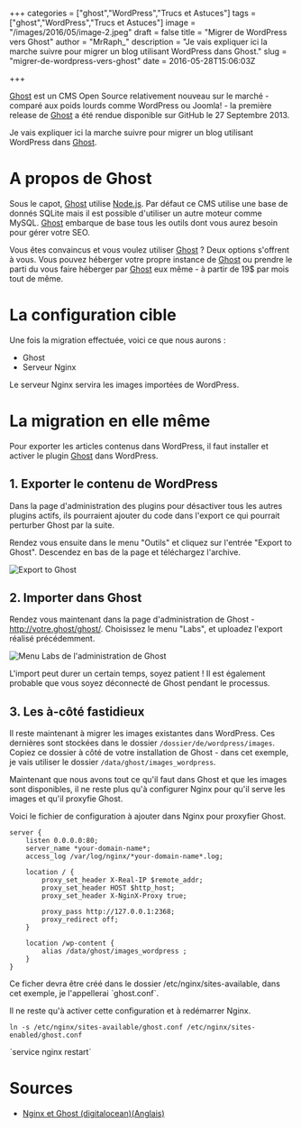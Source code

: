 +++
categories = ["ghost","WordPress","Trucs et Astuces"]
tags = ["ghost","WordPress","Trucs et Astuces"]
image = "/images/2016/05/image-2.jpeg"
draft = false
title = "Migrer de WordPress vers Ghost"
author = "MrRaph_"
description = "Je vais expliquer ici la marche suivre pour migrer un blog utilisant WordPress dans Ghost."
slug = "migrer-de-wordpress-vers-ghost"
date = 2016-05-28T15:06:03Z

+++

[Ghost](https://ghost.org/fr/) est un CMS Open Source relativement nouveau sur le marché - comparé aux poids lourds comme WordPress ou Joomla! - la première release de [Ghost](https://ghost.org/fr/) a été rendue disponible sur GitHub le 27 Septembre 2013.

Je vais expliquer ici la marche suivre pour migrer un blog utilisant WordPress dans [Ghost](https://ghost.org/fr/).


# A propos de Ghost


Sous le capot, [Ghost](https://ghost.org/fr/) utilise [Node.js](https://nodejs.org/en/). Par défaut ce CMS utilise une base de donnés SQLite mais il est possible d'utiliser un autre moteur comme MySQL. [Ghost](https://ghost.org/fr/) embarque de base tous les outils dont vous aurez besoin pour gérer votre SEO.

Vous êtes convaincus et vous voulez utiliser [Ghost](https://ghost.org/fr/) ? Deux options s'offrent à vous. Vous pouvez héberger votre propre instance de [Ghost](https://ghost.org/fr/) ou prendre le parti du vous faire héberger par [Ghost](https://ghost.org/fr/) eux même - à partir de 19$ par mois tout de même.

# La configuration cible

Une fois la migration effectuée, voici ce que nous aurons : 
- Ghost
- Serveur Nginx

Le serveur Nginx servira les images importées de WordPress.


# La migration en elle même

Pour exporter les articles contenus dans WordPress, il faut installer et activer le plugin [Ghost](https://wordpress.org/plugins/ghost/) dans WordPress.


## 1. Exporter le contenu de WordPress

Dans la page d'administration des plugins pour désactiver tous les autres plugins actifs, ils pourraient ajouter du code dans l'export ce qui pourrait perturber Ghost par la suite.

Rendez vous ensuite dans le menu "Outils" et cliquez sur l'entrée "Export to Ghost". Descendez en bas de la page et téléchargez l'archive.

![Export to Ghost](/content/images/2016/05/image.jpeg)


## 2. Importer dans Ghost

Rendez vous maintenant dans la page d'administration de Ghost - http://votre.ghost/ghost/. Choisissez le menu "Labs", et uploadez l'export réalisé précédemment.

![Menu Labs de l'administration de Ghost](/content/images/2016/05/image-1.jpeg)

L'import peut durer un certain temps, soyez patient ! Il est également probable que vous soyez déconnecté de Ghost pendant le processus.


## 3. Les à-côté fastidieux

Il reste maintenant à migrer les images existantes dans WordPress. Ces dernières sont stockées dans le dossier `/dossier/de/wordpress/images`. Copiez ce dossier à côté de votre installation de Ghost - dans cet exemple, je vais utiliser le dossier `/data/ghost/images_wordpress`.

Maintenant que nous avons tout ce qu'il faut dans Ghost et que les images sont disponibles, il ne reste plus qu'à configurer Nginx pour qu'il serve les images et qu'il proxyfie Ghost.

Voici le fichier de configuration à ajouter dans Nginx pour proxyfier Ghost.

    server {
        listen 0.0.0.0:80;
        server_name *your-domain-name*;
        access_log /var/log/nginx/*your-domain-name*.log;
    
        location / {
            proxy_set_header X-Real-IP $remote_addr;
            proxy_set_header HOST $http_host;
            proxy_set_header X-NginX-Proxy true;
    
            proxy_pass http://127.0.0.1:2368;
            proxy_redirect off;
        }
        
        location /wp-content {
            alias /data/ghost/images_wordpress ;
        }
    }

Ce ficher devra être créé dans le dossier /etc/nginx/sites-available, dans cet exemple, je l'appellerai ˋghost.conf`.

Il ne reste qu'à activer cette configuration et à redémarrer Nginx.

`ln -s /etc/nginx/sites-available/ghost.conf /etc/nginx/sites-enabled/ghost.conf`

ˋservice nginx restart`
 

# Sources

- [Nginx et Ghost (digitalocean)(Anglais)](https://www.digitalocean.com/community/tutorials/how-to-host-ghost-with-nginx-on-digitalocean)